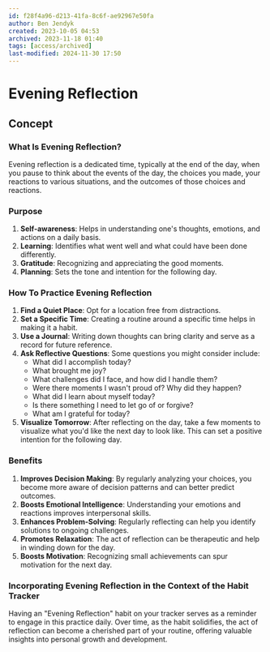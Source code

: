 ```yaml
---
id: f28f4a96-d213-41fa-8c6f-ae92967e50fa
author: Ben Jendyk
created: 2023-10-05 04:53
archived: 2023-11-18 01:40
tags: [access/archived]
last-modified: 2024-11-30 17:50
---
```


# Evening Reflection

## Concept

### What Is Evening Reflection?

Evening reflection is a dedicated time, typically at the end of the day, when you pause to think about the events of the day, the choices you made, your reactions to various situations, and the outcomes of those choices and reactions.

### Purpose

1. **Self-awareness**: Helps in understanding one's thoughts, emotions, and actions on a daily basis.
2. **Learning**: Identifies what went well and what could have been done differently.
3. **Gratitude**: Recognizing and appreciating the good moments.
4. **Planning**: Sets the tone and intention for the following day.

### How To Practice Evening Reflection

1. **Find a Quiet Place**: Opt for a location free from distractions.
2. **Set a Specific Time**: Creating a routine around a specific time helps in making it a habit.
3. **Use a Journal**: Writing down thoughts can bring clarity and serve as a record for future reference.
4. **Ask Reflective Questions**: Some questions you might consider include:
	 - What did I accomplish today?
	 - What brought me joy?
	 - What challenges did I face, and how did I handle them?
	 - Were there moments I wasn't proud of? Why did they happen?
	 - What did I learn about myself today?
	 - Is there something I need to let go of or forgive?
	 - What am I grateful for today?
5. **Visualize Tomorrow**: After reflecting on the day, take a few moments to visualize what you'd like the next day to look like. This can set a positive intention for the following day.

### Benefits

1. **Improves Decision Making**: By regularly analyzing your choices, you become more aware of decision patterns and can better predict outcomes.
2. **Boosts Emotional Intelligence**: Understanding your emotions and reactions improves interpersonal skills.
3. **Enhances Problem-Solving**: Regularly reflecting can help you identify solutions to ongoing challenges.
4. **Promotes Relaxation**: The act of reflection can be therapeutic and help in winding down for the day.
5. **Boosts Motivation**: Recognizing small achievements can spur motivation for the next day.

### Incorporating Evening Reflection in the Context of the Habit Tracker

Having an "Evening Reflection" habit on your tracker serves as a reminder to engage in this practice daily. Over time, as the habit solidifies, the act of reflection can become a cherished part of your routine, offering valuable insights into personal growth and development.

